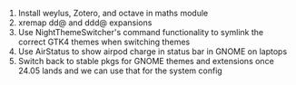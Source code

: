 1. Install weylus, Zotero, and octave in maths module
2. xremap dd@ and ddd@ expansions
3. Use NightThemeSwitcher's command functionality to symlink the correct GTK4 themes when switching themes
4. Use AirStatus to show airpod charge in status bar in GNOME on laptops
5. Switch back to stable pkgs for GNOME themes and extensions once 24.05 lands and we can use that for the system config
